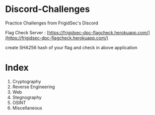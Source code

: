 # Discord-Challenges
Practice Challenges from FrigidSec's Discord 

Flag Check Server : [https://frigidsec-dpc-flagcheck.herokuapp.com/](https://frigidsec-dpc-flagcheck.herokuapp.com/)

create SHA256 hash of your flag and check in above application

# Index 

1. Cryptography
2. Reverse Engineering
3. Web
4. Stegnography
5. OSINT
6. Miscellaneous
